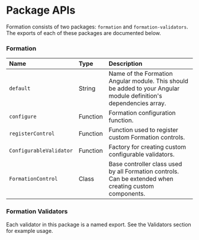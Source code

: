 # Package APIs

Formation consists of two packages: `formation` and `formation-validators`. The exports of each of these packages are documented below.

### Formation

| Name | Type | Description |
| :--- | :--- | :--- |
| `default` | String | Name of the Formation Angular module. This should be added to your Angular module definition's dependencies array. |
| `configure` | Function | Formation configuration function. |
| `registerControl` | Function | Function used to register custom Formation controls. |
| `ConfigurableValidator` | Function | Factory for creating custom configurable validators. |
| `FormationControl` | Class | Base controller class used by all Formation controls. Can be extended when creating custom components. |

### Formation Validators

Each validator in this package is a named export. See the Validators section for example usage.